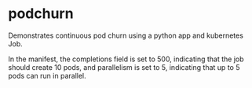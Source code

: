# podchurn
Demonstrates continuous pod churn using a python app and kubernetes Job.


In the manifest, the completions field is set to 500, indicating that the job should create 10 pods, and parallelism is set to 5, indicating that up to 5 pods can run in parallel.
